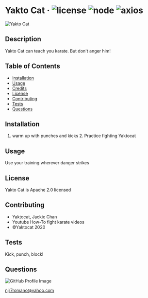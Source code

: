 # Yakto Cat &middot; ![license](https://img.shields.io/badge/license-Apache%202.0-blue) ![node](https://img.shields.io/badge/node-16.13.1-blue) ![axios](https://img.shields.io/badge/axios-7.4.5-blue) 
![Yakto Cat](https://octodex.github.com/images/yaktocat.png) 
## Description 
Yakto Cat can teach you karate. But don't anger him! 
## Table of Contents 
* [Installation](#installation) 
* [Usage](#usage) 
* [Credits](#credits) 
* [License](#license) 
* [Contributing](#contributing) 
* [Tests](#tests) 
* [Questions](#questions) 
 
## Installation 
1. warm up with punches and kicks 2. Practice fighting Yaktocat 
## Usage 
Use your training wherever danger strikes 
## License 
Yakto Cat is Apache 2.0 licensed 
## Contributing 
* Yaktocat, Jackie Chan 
* Youtube How-To fight karate videos 
* &copy;Yaktocat 2020 
## Tests 
Kick, punch, block! 
## Questions 
![GitHub Profile Image](https://avatars.githubusercontent.com/u/6642173?) 
 njr7romano@yahoo.com
